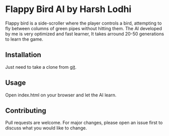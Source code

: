 # Flappy Bird AI by Harsh Lodhi
Flappy bird is a side-scroller where the player controls a bird, attempting to fly between columns of green pipes without hitting them. The AI developed by me is very optimized and fast learner, It takes arround 20-50 generations to learn the game.

## Installation
Just need to take a clone from [git](https://github.com/harshlodhi82/Flappy-Bird-AI-by-Harsh.git).

## Usage
Open index.html on your browser and let the AI learn.

## Contributing
Pull requests are welcome. For major changes, please open an issue first to discuss what you would like to change.

